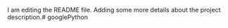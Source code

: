 I am editing the README file. Adding some more details about the project description.# googlePython
